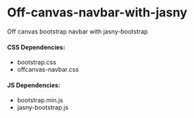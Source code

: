 # Off-canvas-navbar-with-jasny
Off canvas bootstrap navbar with jasny-bootstrap

#### CSS Dependencies:
- bootstrap.css
- offcanvas-navbar.css

#### JS Dependencies:
- bootstrap.min.js
- jasny-bootstrap.js
